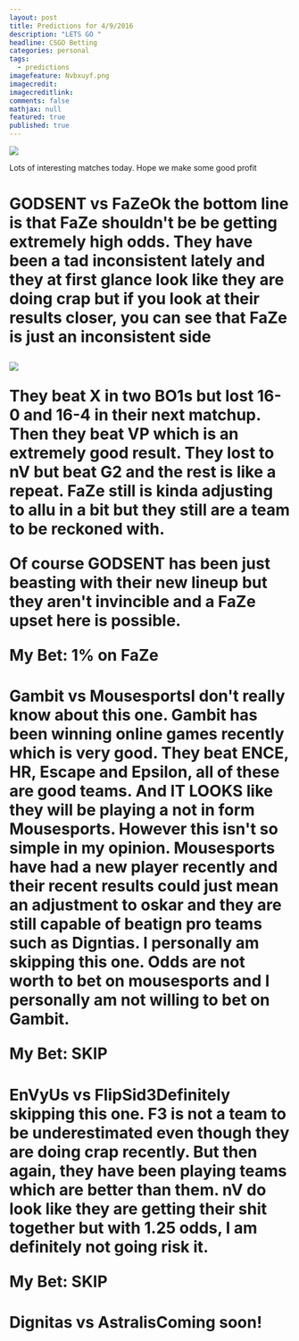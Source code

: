 ```yaml
---
layout: post
title: Predictions for 4/9/2016
description: "LETS GO "
headline: CSGO Betting
categories: personal
tags: 
  - predictions
imagefeature: Nvbxuyf.png
imagecredit: 
imagecreditlink: 
comments: false
mathjax: null
featured: true
published: true
---
```


![]({{site.baseurl}}/images/Screenshot%20(52).png)

Lots of interesting matches today. Hope we make some good profit

<h1>GODSENT vs FaZe</h1)

Ok the bottom line is that FaZe shouldn't be be getting extremely high odds. They have been a tad inconsistent lately and they at first glance look like they are doing crap but if you look at their results closer, you can see that FaZe is just an inconsistent side



![]({{site.baseurl}}/images/Screenshot%20(53).png)



They beat X in two BO1s but lost 16-0 and 16-4 in their next matchup. Then they beat VP which is an extremely good result. They lost to nV but beat G2 and the rest is like a repeat.
FaZe still is kinda adjusting to allu in a bit but they still are a team to be reckoned with. 

Of course GODSENT has been just beasting with their new lineup but they aren't invincible and a FaZe upset here is possible.

**My Bet: 1% on FaZe**



<h1>Gambit vs Mousesports</h1)

I don't really know about this one. Gambit has been winning online games recently which is very good. They beat ENCE, HR, Escape and Epsilon, all of these are good teams. And IT LOOKS like they will be playing a not in form Mousesports. However this isn't so simple in my opinion. Mousesports have had a new player recently and their recent results could just mean an adjustment to oskar and they are still capable of beatign pro teams such as Digntias.
I personally am skipping this one. Odds are not worth to bet on mousesports and I personally am not willing to bet on Gambit.

**My Bet: SKIP**




<h1>EnVyUs vs FlipSid3</h1)

Definitely skipping this one. F3 is not a team to be underestimated even though they are doing crap recently. But then again, they have been playing teams which are better than them. nV do look like they are getting their shit together but with 1.25 odds, I am definitely not going risk it.

**My Bet: SKIP**





<h1>Dignitas vs Astralis</h1)

Coming soon!

